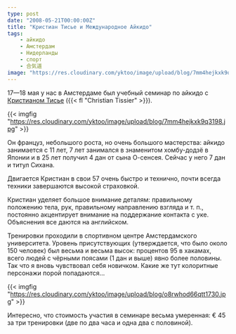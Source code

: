 ```yaml
---
type: post
date: "2008-05-21T00:00:00Z"
title: "Кристиан Тисье и Международное Айкидо"
tags:
    - айкидо
    - Амстердам
    - Нидерланды
    - спорт
    - 合気道
image: "https://res.cloudinary.com/yktoo/image/upload/blog/7mm4hejkxk9q3198.jpg"
---
```


17—18 мая у нас в Амстердаме был учебный семинар по айкидо с [Кристианом Тисье](http://www.christiantissier.com/) ({{< fl "Christian Tissier" >}}).

{{< imgfig "https://res.cloudinary.com/yktoo/image/upload/blog/7mm4hejkxk9q3198.jpg" >}}

Он француз, небольшого роста, но очень большого мастерства: айкидо занимается с 11 лет, 7 лет занимался в знаменитом хомбу-додзё в Японии и в 25 лет получил 4 дан от сына О-сенсея. Сейчас у него 7 дан и титул Сихана.

Двигается Кристиан в свои 57 очень быстро и технично, почти всегда техники завершаются высокой страховкой.

<!--more-->

Кристиан уделяет большое внимание деталям: правильному положению тела, рук, правильному направлению взгляда и т. п., постоянно акцентирует внимание на поддержание контакта с уке. Объяснения все даются на английском.

Тренировки проходили в спортивном центре Амстердамского университета. Уровень присутствующих (утверждается, что было около 150 человек) был весьма и весьма высок: процентов 95 в хакамах, всего людей с чёрными поясами (1 дан и выше) явно более половины. Так что я вновь чувствовал себя новичком. Какие же тут колоритные персонажи порой попадаются…

{{< imgfig "https://res.cloudinary.com/yktoo/image/upload/blog/o8rwhod66qtt1730.jpg" >}}

Интересно, что стоимость участия в семинаре весьма умеренная: €&nbsp;45 за три тренировки (две по два часа и одна два с половиной).
